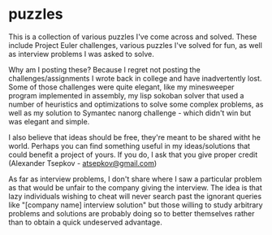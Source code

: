 # puzzles
This is a collection of various puzzles I've come across and solved. These include Project Euler challenges, 
various puzzles I've solved for fun, as well as interview problems I was asked to solve.

Why am I posting these? Because I regret not posting the challenges/assignments I wrote back in college and have 
inadvertently lost. Some of those challenges were quite elegant, like my minesweeper program implemented in assembly, 
my lisp sokoban solver that used a number of heuristics and optimizations to solve some complex problems, as well as 
my solution to Symantec nanorg challenge - which didn't win but was elegant and simple.

I also believe that ideas should be free, they're meant to be shared witht he world. Perhaps you can find something useful in my 
ideas/solutions that could benefit a project of yours. If you do, I ask that you give proper credit (Alexander Tsepkov - atsepkov@gmail.com) 

As far as interview problems, I don't share where I saw a particular problem as that would be unfair to the company giving the 
interview. The idea is that lazy individuals wishing to cheat will never search past the ignorant queries like "[company name] interview solution" 
but those willing to study arbitrary problems and solutions are probably doing so to better themselves rather than to obtain a 
quick undeserved advantage.
